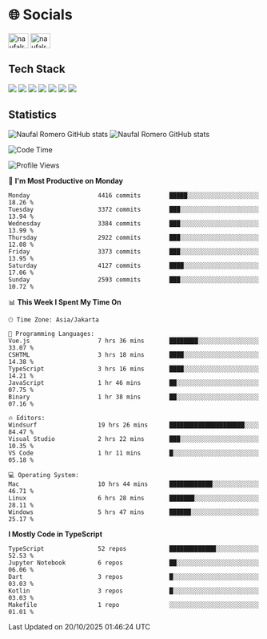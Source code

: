 <h1 align="">🌐 Socials</h1>
<p align="left">
<a href="https://linkedin.com/in/naufal-romero-putra-pratama-9ab816177/" target="blank"><img align="center" src="https://raw.githubusercontent.com/rahuldkjain/github-profile-readme-generator/master/src/images/icons/Social/linked-in-alt.svg" alt="naufalromero" height="30" width="40" /></a>
<a href="https://instagram.com/naufalromero" target="blank"><img align="center" src="https://raw.githubusercontent.com/rahuldkjain/github-profile-readme-generator/master/src/images/icons/Social/instagram.svg" alt="naufalromero" height="30" width="40" /></a>
</p>


<h2 align="">Tech Stack</h2>
<div align="">
  <img src="https://img.shields.io/badge/next.js-000000?style=for-the-badge&logo=nextdotjs&logoColor=white"/>
 <img src="https://img.shields.io/badge/typescript-%23007ACC.svg?style=for-the-badge&logo=typescript&logoColor=white"/>
 <img src="https://img.shields.io/badge/react-%2320232a.svg?style=for-the-badge&logo=react&logoColor=%2361DAFB"/>
 <img src="https://img.shields.io/badge/tailwindcss-%2338B2AC.svg?style=for-the-badge&logo=tailwind-css&logoColor=white"/>
 <img src="https://img.shields.io/badge/Prisma-3982CE?style=for-the-badge&logo=Prisma&logoColor=white"/>
 <img src="https://img.shields.io/badge/javascript-%23323330.svg?style=for-the-badge&logo=javascript&logoColor=%23F7DF1E"/>
 <img src="https://img.shields.io/badge/java-%23ED8B00.svg?style=for-the-badge&logo=openjdk&logoColor=white"/>
</div>


<h2 align="">Statistics</h2>
<div align="">
<img src="https://github-readme-stats-xi-nine-74.vercel.app/api?username=romves&show_icons=true&theme=tokyonight&include_all_commits=true&count_private=true" alt="Naufal Romero GitHub stats"/>
<img src="https://github-readme-stats-xi-nine-74.vercel.app/api/top-langs/?username=romves&theme=tokyonight&hide_border=false&include_all_commits=true&count_private=true&layout=compact" alt="Naufal Romero GitHub stats"/>
</div>

<!--START_SECTION:waka-->
![Code Time](http://img.shields.io/badge/Code%20Time-3%2C006%20hrs%2017%20mins-blue)

![Profile Views](http://img.shields.io/badge/Profile%20Views-0-blue)

📅 **I'm Most Productive on Monday** 

```text
Monday                   4416 commits        █████░░░░░░░░░░░░░░░░░░░░   18.26 % 
Tuesday                  3372 commits        ███░░░░░░░░░░░░░░░░░░░░░░   13.94 % 
Wednesday                3384 commits        ███░░░░░░░░░░░░░░░░░░░░░░   13.99 % 
Thursday                 2922 commits        ███░░░░░░░░░░░░░░░░░░░░░░   12.08 % 
Friday                   3373 commits        ███░░░░░░░░░░░░░░░░░░░░░░   13.95 % 
Saturday                 4127 commits        ████░░░░░░░░░░░░░░░░░░░░░   17.06 % 
Sunday                   2593 commits        ███░░░░░░░░░░░░░░░░░░░░░░   10.72 % 
```


📊 **This Week I Spent My Time On** 

```text
🕑︎ Time Zone: Asia/Jakarta

💬 Programming Languages: 
Vue.js                   7 hrs 36 mins       ████████░░░░░░░░░░░░░░░░░   33.07 % 
CSHTML                   3 hrs 18 mins       ████░░░░░░░░░░░░░░░░░░░░░   14.38 % 
TypeScript               3 hrs 16 mins       ████░░░░░░░░░░░░░░░░░░░░░   14.21 % 
JavaScript               1 hr 46 mins        ██░░░░░░░░░░░░░░░░░░░░░░░   07.75 % 
Binary                   1 hr 38 mins        ██░░░░░░░░░░░░░░░░░░░░░░░   07.16 % 

🔥 Editors: 
Windsurf                 19 hrs 26 mins      █████████████████████░░░░   84.47 % 
Visual Studio            2 hrs 22 mins       ███░░░░░░░░░░░░░░░░░░░░░░   10.35 % 
VS Code                  1 hr 11 mins        █░░░░░░░░░░░░░░░░░░░░░░░░   05.18 % 

💻 Operating System: 
Mac                      10 hrs 44 mins      ████████████░░░░░░░░░░░░░   46.71 % 
Linux                    6 hrs 28 mins       ███████░░░░░░░░░░░░░░░░░░   28.11 % 
Windows                  5 hrs 47 mins       ██████░░░░░░░░░░░░░░░░░░░   25.17 % 
```

**I Mostly Code in TypeScript** 

```text
TypeScript               52 repos            █████████████░░░░░░░░░░░░   52.53 % 
Jupyter Notebook         6 repos             ██░░░░░░░░░░░░░░░░░░░░░░░   06.06 % 
Dart                     3 repos             █░░░░░░░░░░░░░░░░░░░░░░░░   03.03 % 
Kotlin                   3 repos             █░░░░░░░░░░░░░░░░░░░░░░░░   03.03 % 
Makefile                 1 repo              ░░░░░░░░░░░░░░░░░░░░░░░░░   01.01 % 
```




 Last Updated on 20/10/2025 01:46:24 UTC
<!--END_SECTION:waka-->
